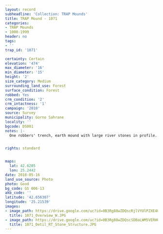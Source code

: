 ```yaml
---
layout: record
subheadline: 'Collection: TRAP Mounds'
title: TRAP Mound - 1071
categories:
- TRAP Mounds
- 1000-1999
header: no
tags:
- ''
trap_id: '1071'

certainty: Certain
elevation: '474'
max_diameter: '16'
min_diameter: '15'
height: '2'
size_category: Medium
surrounding_land_use: Forest
surface_condition: Forest
robbed: Yes
crm_condition: '2'
crm_intactness: '1'
campaign: '2010'
source: Survey
municipality: Gorno Sahrane
locality: ''
bgcode: DS001
notes: |-
  One robbers' trench, earth mound with large river stones in profile.


rights: standard


maps:
  lat: 42.6285
  lon: 25.2442
date: 2018-05-16
land_use_source: Photo
photo: Good
bg_code: GS 006-13
akb_code: ''
latitude: '42.656307'
longitude: '25.21539'
images:
- image_path: https://drive.google.com/uc?id=0B3Rg88wZDQscRjlVYUlPZXE4Um8
  title: 1071_Overwiew_W.JPG
- image_path: https://drive.google.com/uc?id=0B3Rg88wZDQscSDBaLWM5VERHQlU
  title: 1071_Detil_RT_Stone_Structure.JPG
---
```


